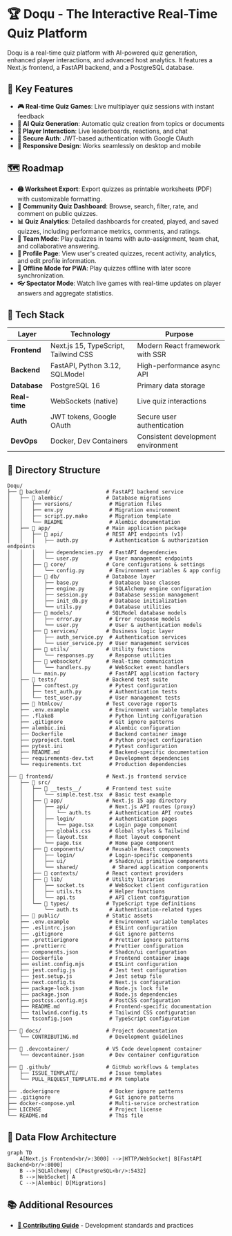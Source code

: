 # 🏆 Doqu - The Interactive Real-Time Quiz Platform

Doqu is a real-time quiz platform with AI-powered quiz generation, enhanced player interactions, and advanced host analytics. It features a Next.js frontend, a FastAPI backend, and a PostgreSQL database.

## 🎯 Key Features
- **🎮 Real-time Quiz Games**: Live multiplayer quiz sessions with instant feedback
- **🤖 AI Quiz Generation**: Automatic quiz creation from topics or documents
- **👥 Player Interaction**: Live leaderboards, reactions, and chat
- **🔐 Secure Auth**: JWT-based authentication with Google OAuth
- **📱 Responsive Design**: Works seamlessly on desktop and mobile

## 🗺️ Roadmap

- **🖨️ Worksheet Export**: Export quizzes as printable worksheets (PDF) with customizable formatting.
- **👥 Community Quiz Dashboard**: Browse, search, filter, rate, and comment on public quizzes.
- **📊 Quiz Analytics**: Detailed dashboards for created, played, and saved quizzes, including performance metrics, comments, and ratings.
- **🤼 Team Mode**: Play quizzes in teams with auto-assignment, team chat, and collaborative answering.
- **👤 Profile Page**: View user's created quizzes, recent activity, analytics, and edit profile information.
- **📡 Offline Mode for PWA**: Play quizzes offline with later score synchronization.
- **👓 Spectator Mode**: Watch live games with real-time updates on player answers and aggregate statistics.

## 🚀 Tech Stack

| Layer | Technology | Purpose |
|-------|------------|---------|
| **Frontend** | Next.js 15, TypeScript, Tailwind CSS | Modern React framework with SSR |
| **Backend** | FastAPI, Python 3.12, SQLModel | High-performance async API |
| **Database** | PostgreSQL 16 | Primary data storage |
| **Real-time** | WebSockets (native) | Live quiz interactions |
| **Auth** | JWT tokens, Google OAuth | Secure user authentication |
| **DevOps** | Docker, Dev Containers | Consistent development environment |


## 📂 Directory Structure

```
Doqu/
├── 📁 backend/                  # FastAPI backend service
│   ├── 📁 alembic/              # Database migrations
│   │   ├── versions/            # Migration files
│   │   ├── env.py               # Migration environment
│   │   ├── script.py.mako       # Migration template
│   │   └── README               # Alembic documentation
│   ├── 📁 app/                  # Main application package
│   │   ├── 📁 api/              # REST API endpoints (v1)
│   │   │   ├── auth.py          # Authentication & authorization endpoints
│   │   │   ├── dependencies.py  # FastAPI dependencies
│   │   │   └── user.py          # User management endpoints
│   │   ├── 📁 core/             # Core configurations & settings
│   │   │   └── config.py        # Environment variables & app config
│   │   ├── 📁 db/               # Database layer
│   │   │   ├── base.py          # Database base classes
│   │   │   ├── engine.py        # SQLAlchemy engine configuration
│   │   │   ├── session.py       # Database session management
│   │   │   ├── init_db.py       # Database initialization
│   │   │   └── utils.py         # Database utilities
│   │   ├── 📁 models/           # SQLModel database models
│   │   │   ├── error.py         # Error response models
│   │   │   └── user.py          # User & authentication models
│   │   ├── 📁 services/         # Business logic layer
│   │   │   ├── auth_service.py  # Authentication services
│   │   │   └── user_service.py  # User management services
│   │   ├── 📁 utils/            # Utility functions
│   │   │   └── responses.py     # Response utilities
│   │   ├── 📁 websocket/        # Real-time communication
│   │   │   └── handlers.py      # WebSocket event handlers
│   │   └── main.py              # FastAPI application factory
│   ├── 📁 tests/                # Backend test suite
│   │   ├── conftest.py          # Pytest configuration
│   │   ├── test_auth.py         # Authentication tests
│   │   └── test_user.py         # User management tests
│   ├── 📁 htmlcov/              # Test coverage reports
│   ├── .env.example             # Environment variable templates
│   ├── .flake8                  # Python linting configuration
│   ├── .gitignore               # Git ignore patterns
│   ├── alembic.ini              # Alembic configuration
│   ├── Dockerfile               # Backend container image
│   ├── pyproject.toml           # Python project configuration
│   ├── pytest.ini               # Pytest configuration
│   ├── README.md                # Backend-specific documentation
│   ├── requirements-dev.txt     # Development dependencies
│   └── requirements.txt         # Production dependencies
│
├── 📁 frontend/                 # Next.js frontend service
│   ├── 📁 src/
│   │   ├── 📁 __tests__/        # Frontend test suite
│   │   │   └── simple.test.tsx  # Basic test example
│   │   ├── 📁 app/              # Next.js 15 app directory
│   │   │   ├── api/             # Next.js API routes (proxy)
│   │   │   │   └── auth.ts      # Authentication API routes
│   │   │   ├── login/           # Authentication pages
│   │   │   │   └── page.tsx     # Login page component
│   │   │   ├── globals.css      # Global styles & Tailwind
│   │   │   ├── layout.tsx       # Root layout component
│   │   │   └── page.tsx         # Home page component
│   │   ├── 📁 components/       # Reusable React components
│   │   │   ├── login/           # Login-specific components
│   │   │   ├── ui/              # Shadcn/ui primitive components
│   │   │   └── shared/           # Shared application components
│   │   ├── 📁 contexts/         # React context providers
│   │   ├── 📁 lib/              # Utility libraries
│   │   │   ├── socket.ts        # WebSocket client configuration
│   │   │   ├── utils.ts         # Helper functions
│   │   │   └── api.ts           # API client configuration
│   │   └── 📁 types/            # TypeScript type definitions
│   │       └── auth.ts          # Authentication-related types
│   ├── 📁 public/               # Static assets
│   ├── .env.example             # Environment variable templates
│   ├── .eslintrc.json           # ESLint configuration
│   ├── .gitignore               # Git ignore patterns
│   ├── .prettierignore          # Prettier ignore patterns
│   ├── .prettierrc              # Prettier configuration
│   ├── components.json          # Shadcn/ui configuration
│   ├── Dockerfile               # Frontend container image
│   ├── eslint.config.mjs        # ESLint configuration
│   ├── jest.config.js           # Jest test configuration
│   ├── jest.setup.js            # Jest setup file
│   ├── next.config.ts           # Next.js configuration
│   ├── package-lock.json        # Node.js lock file
│   ├── package.json             # Node.js dependencies
│   ├── postcss.config.mjs       # PostCSS configuration
│   ├── README.md                # Frontend-specific documentation
│   ├── tailwind.config.ts       # Tailwind CSS configuration
│   └── tsconfig.json            # TypeScript configuration
│
├── 📁 docs/                     # Project documentation
│   └── CONTRIBUTING.md          # Development guidelines
│
├── 📁 .devcontainer/            # VS Code development container
│   └── devcontainer.json        # Dev container configuration
│
├── 📁 .github/                  # GitHub workflows & templates
│   ├── ISSUE_TEMPLATE/          # Issue templates
│   └── PULL_REQUEST_TEMPLATE.md # PR template
│
├── .dockerignore                # Docker ignore patterns
├── .gitignore                   # Git ignore patterns
├── docker-compose.yml           # Multi-service orchestration
├── LICENSE                      # Project license
└── README.md                    # This file
```

## 🏹 Data Flow Architecture

```mermaid
graph TD
    A[Next.js Frontend<br/>:3000] -->|HTTP/WebSocket| B[FastAPI Backend<br/>:8000]
    B -->|SQLAlchemy| C[PostgreSQL<br/>:5432]
    B -->|WebSocket| A
    C -->|Alembic| D[Migrations]
```

## 📚 Additional Resources

- **[📖 Contributing Guide](docs/CONTRIBUTING.md)** - Development standards and practices
